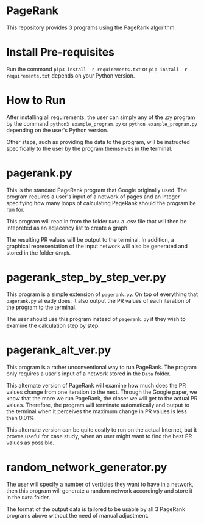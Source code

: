 # PageRank

This repository provides 3 programs using the PageRank algorithm.

# Install Pre-requisites
Run the command `pip3 install -r requirements.txt` or `pip install -r requirements.txt` depends on your Python version.

# How to Run

After installing all requirements, the user can simply any of the .py program by the command `python3 example_program.py` or `python example_program.py` depending on the user's Python version.

Other steps, such as providing the data to the program, will be instructed specifically to the user by the program themselves in the terminal.

# pagerank.py

This is the standard PageRank program that Google originally used. The program requires a user's input of a network of pages and an integer specifying how many loops of calculating PageRank should the program be run for.

This program will read in from the folder `Data` a .csv file that will then be intepreted as an adjacency list to create a graph.

The resulting PR values will be output to the terminal. In addition, a graphical representation of the input network will also be generated and stored in the folder `Graph`.

# pagerank_step_by_step_ver.py

This program is a simple extension of `pagerank.py`. On top of everything that `pagerank.py` already does, it also output the PR values of each iteration of the program to the terminal.

The user should use this program instead of `pagerank.py` if they wish to examine the calculation step by step.

# pagerank_alt_ver.py

This program is a rather unconventional way to run PageRank. The program only requires a user's input of a network stored in the `Data` folder.

This alternate version of PageRank will examine how much does the PR values change from one iteration to the next. Through the Google paper, we know that the more we run PageRank, the closer we will get to the actual PR values. Therefore, the program will terminate automatically and output to the terminal when it perceives the maximum change in PR values is less than 0.01%.

This alternate version can be quite costly to run on the actual Internet, but it proves useful for case study, when an user might want to find the best PR values as possible.

# random_network_generator.py

The user will specify a number of verticies they want to have in a network, then this program will generate a random network accordingly and store it in the `Data` folder.

The format of the output data is tailored to be usable by all 3 PageRank programs above without the need of manual adjustment.
